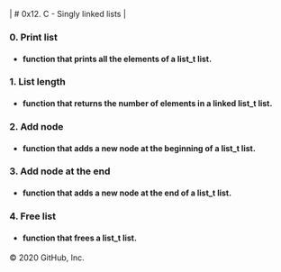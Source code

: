  | # 0x12. C - Singly linked lists |


### 0. Print list
 - #### function that prints all the elements of a list_t list.

### 1. List length
 - #### function that returns the number of elements in a linked list_t list.

### 2. Add node
 - #### function that adds a new node at the beginning of a list_t list.

### 3. Add node at the end
 - #### function that adds a new node at the end of a list_t list.

### 4. Free list
 - #### function that frees a list_t list.



© 2020 GitHub, Inc.